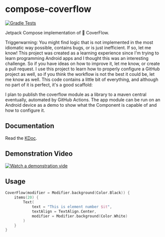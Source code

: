 # compose-coverflow
[![Gradle Tests](https://github.com/pakohan/compose-coverflow/actions/workflows/test.yml/badge.svg)](https://github.com/pakohan/compose-coverflow/actions/workflows/test.yml)

Jetpack Compose implementation of 🍎 CoverFlow.

Triggerwarning: You might find logic that is not implemented in the most idiomatic way possible,
contains bugs, or is just inefficient.
If so, let me know!
This project was created as a learning experience since I'm trying to learn programming Android apps
and I thought this was an interesting challenge.
So if you have ideas on how to improve it, let me know, or create a pull request.
I use this project to learn how to properly configure a GitHub project as well, so if you think the
workflow is not the best it could be, let me know as well.
This code contains a little bit of everything, and although no part of it is perfect, it's a good
scaffold:

I plan to publish the coverflow module as a library to a maven central eventually, automated by
GitHub Actions.
The app module can be run on an Android device as a demo to show what the Component is capable of
and how to configure it.

## Documentation

Read the [KDoc](https://pakohan.github.io/compose-coverflow/coverflow/com.pakohan.coverflow/).

## Demonstration Video

[![Watch a demonstration vide](https://img.youtube.com/vi/dfrZBEqYYs8/0.jpg)](https://www.youtube.com/watch?v=dfrZBEqYYs8)

## Usage

```kotlin
CoverFlow(modifier = Modifier.background(Color.Black)) {
    items(20) {
        Text(
            text = "This is element number $it",
            textAlign = TextAlign.Center,
            modifier = Modifier.background(Color.White)
        )
    }
}
```
